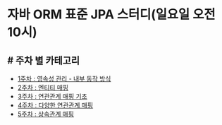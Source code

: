 # 자바 ORM 표준 JPA 스터디(일요일 오전 10시)

## # 주차 별 카테고리
- [1주차 : 영속성 관리 - 내부 동작 방식](https://github.com/kimsunho940904/jpaBasic/wiki/%5BJPA%5D-%08%EC%98%81%EC%86%8D%EC%84%B1-%EA%B4%80%EB%A6%AC---%EB%82%B4%EB%B6%80-%EB%8F%99%EC%9E%91-%EB%B0%A9%EC%8B%9D-%EC%A0%95%EB%A6%AC)
- [2주차 : 엔티티 매핑](https://github.com/kimsunho940904/jpaBasic/wiki/%5BJPA%5D-%EC%97%94%ED%8B%B0%ED%8B%B0-%EB%A7%A4%ED%95%91)
- [3주차 : 연관관계 매핑 기초](https://github.com/kimsunho940904/jpaBasic/wiki/%5BJPA%5D-%EC%97%B0%EA%B4%80%EA%B4%80%EA%B3%84-%EB%A7%A4%ED%95%91-%EA%B8%B0%EC%B4%88)
- [4주차 : 다양한 연관관계 매핑](https://github.com/kimsunho940904/jpaBasic/wiki/%5BJPA%5D-%EB%8B%A4%EC%96%91%ED%95%9C-%EC%97%B0%EA%B4%80%EA%B4%80%EA%B3%84-%EB%A7%A4%ED%95%91)
- [5주차 : 상속관계 매핑]()
